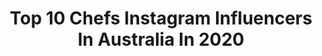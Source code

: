 ---
title: Top 10 Chefs Instagram Influencers In Australia In 2020
description: >-
  Find top chefs Instagram influencers in Australia in 2020. Most popular hashtags: #chef #australia #brisbane #newzealand.
platform: Instagram
profiles:
  - username: "tomaszpachura"
    fullname: >-
      Tomasz Pachura
    location: "Australia"
    followers: 6863
    engagement: 1710
    commentsToLikes: 0.013020
    avatar: "https://scontent-lht6-1.cdninstagram.com/v/t51.2885-19/s320x320/46657882_2022254474738022_9215855006568153088_n.jpg?_nc_ht=scontent-lht6-1.cdninstagram.com&_nc_ohc=TEW3-wFBi9AAX9uVO8I&oh=fbf864d3c7b529a828f37cf19a61fccc&oe=5EBACDE6"
    verified: false
    hashtags: "#whitsundays, #piratesofthecaribbean, #gstarraw, #trip"
  - username: "yogibeachhouse"
    fullname: >-
      Aelee Oh
    location: "Australia"
    followers: 13788
    engagement: 922
    commentsToLikes: 0.028201
    avatar: "https://scontent-ams4-1.cdninstagram.com/v/t51.2885-19/s320x320/82549425_185309212885891_3784386694862602240_n.jpg?_nc_ht=scontent-ams4-1.cdninstagram.com&_nc_ohc=9gTd7ZFy3IUAX_fwQOw&oh=ec9793777b0955d9c744da262096dab3&oe=5EB88DA8"
    verified: false
    hashtags: "#yogateacher, #yogalove, #yogiseeyogido, #yogajourney"
  - username: "clemeringue"
    fullname: >-
      Clémence Ringard
    location: "Australia"
    followers: 21720
    engagement: 1438
    commentsToLikes: 0.025307
    avatar: "https://scontent-lhr8-1.cdninstagram.com/v/t51.2885-19/s320x320/12338548_413847338739869_1674385273_a.jpg?_nc_ht=scontent-lhr8-1.cdninstagram.com&_nc_ohc=fCOInpzoBL8AX99VRCH&oh=0a13d8ec3aedf046fb2f10706b0074f7&oe=5EB8D71F"
    verified: false
    hashtags: "#pavlova, #forest, #got, #cake"
  - username: "chef_aussie_angel"
    fullname: >-
      Chef Aussie Angel
    location: "Australia"
    followers: 3892
    engagement: 1273
    commentsToLikes: 0.161018
    avatar: "https://instagram.fitm1-1.fna.fbcdn.net/v/t51.2885-19/s320x320/68882681_1970192603084387_2085736324819582976_n.jpg?_nc_ht=instagram.fitm1-1.fna.fbcdn.net&_nc_ohc=xLgAHjqR7boAX_Mh5NG&oh=65966d58fe003c9e4aa6c20f016c63e9&oe=5E9CE112"
    verified: false
    hashtags: ""
  - username: "b.thetraveller28"
    fullname: >-
      B.Scott
    location: "Australia"
    followers: 5770
    engagement: 693
    commentsToLikes: 0.118889
    avatar: "https://scontent-ams4-1.cdninstagram.com/v/t51.2885-19/s320x320/74936915_2521466731511300_8555593399300784128_n.jpg?_nc_ht=scontent-ams4-1.cdninstagram.com&_nc_ohc=2mjxWvgE1FoAX_KznaS&oh=912753b6d1fbd6070a691415821a4f99&oe=5E8684A6"
    verified: false
    hashtags: "#nz, #kamandalu, #rotorua, #blacktravelfeed"
  - username: "rainbownourishments"
    fullname: >-
      Anthea
    location: "Australia"
    followers: 170577
    engagement: 354
    commentsToLikes: 0.031692
    avatar: "https://scontent-lhr8-1.cdninstagram.com/v/t51.2885-19/s320x320/69705749_381226019433192_2478754879267405824_n.jpg?_nc_ht=scontent-lhr8-1.cdninstagram.com&_nc_ohc=qtte0RLD4n0AX-xRmrE&oh=366d0a514b418d16f627a40be197a4bc&oe=5EBA1246"
    verified: false
    hashtags: "#vegandrumstick, #veganmadeclassic, #drumstickit, #ad"
  - username: "chefjasonroberts"
    fullname: >-
      Jason Roberts
    location: "Australia"
    followers: 58474
    engagement: 165
    commentsToLikes: 0.097268
    avatar: "https://scontent-lhr8-1.cdninstagram.com/v/t51.2885-19/s320x320/56832669_359163521613705_3419489172497367040_n.jpg?_nc_ht=scontent-lhr8-1.cdninstagram.com&_nc_ohc=GWzhVjO9WhQAX_iHVI5&oh=1bb84a7681776fa67c1c243c773dd168&oe=5EBACEB7"
    verified: true
    hashtags: "#blackandwhite, #verjuice, #bacon, #sustainablefishing"
  - username: "cfassnidge"
    fullname: >-
      Colin fassnidge
    location: "Australia"
    followers: 106784
    engagement: 145
    commentsToLikes: 0.047950
    avatar: "https://scontent-lhr8-1.cdninstagram.com/v/t51.2885-19/s320x320/89922713_544524509526155_40243843563520000_n.jpg?_nc_ht=scontent-lhr8-1.cdninstagram.com&_nc_ohc=JOcpDHiJzkUAX_GxFeN&oh=1d17857d4ba15b1a609330127d9310a4&oe=5EB27790"
    verified: false
    hashtags: "#lockdown, #lockdowncooks, #ripdick, #had2tryit"
  - username: "nicolestevensonau"
    fullname: >-
      Nicole Stevenson
    location: "Australia"
    followers: 13313
    engagement: 626
    commentsToLikes: 0.049767
    avatar: "https://scontent-atl3-1.cdninstagram.com/v/t51.2885-19/s320x320/79855145_491575511468608_1654818592404799488_n.jpg?_nc_ht=scontent-atl3-1.cdninstagram.com&_nc_ohc=SKCzWd5JaK8AX8ZlWwK&oh=8b9eedfa905017af42ba3f8d9aa54298&oe=5EBBDA00"
    verified: false
    hashtags: "#dessert, #hbird, #plantbased, #christmas"
  - username: "fueledbykhang"
    fullname: >-
      Khang Nguyen
    location: "Australia"
    followers: 4009
    engagement: 2141
    commentsToLikes: 0.045249
    avatar: "https://scontent-lhr8-1.cdninstagram.com/v/t51.2885-19/s320x320/81450293_619948005502106_5908250964787200000_n.jpg?_nc_ht=scontent-lhr8-1.cdninstagram.com&_nc_ohc=iznScB-PWmsAX9cQXhJ&oh=14b5d9d73b4b8984476bcbfe02e5057a&oe=5EBA9A43"
    verified: false
    hashtags: ""
---